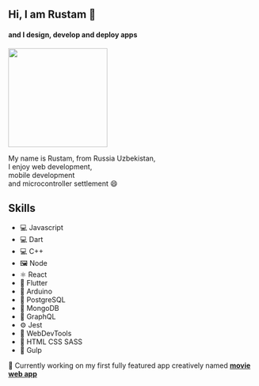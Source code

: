 ## Hi, I am Rustam 👋
#### and I design, develop and deploy apps
<img src="https://scontent.ftas2-2.fna.fbcdn.net/v/t1.0-9/86730448_10159251599848356_9150712043588812800_n.jpg?_nc_cat=102&ccb=2&_nc_sid=e3f864&_nc_ohc=uVwn5GyckkMAX8fHPy-&_nc_ht=scontent.ftas2-2.fna&oh=b5c24f3276ab6e78d3d8fe32c9a2b373&oe=601298AE" height="200">

My name is Rustam, from Russia Uzbekistan,  
I enjoy web development,  
mobile development  
and microcontroller settlement 😄

## Skills 
* 💻 Javascript
* 💻 Dart
* 💻 C++
* 🖼 Node
* ⚛ React
* 📱 Flutter
* 🤖 Arduino
* 📂 PostgreSQL
* 📂 MongoDB
* 📝 GraphQL
* ⚙ Jest
* 🔧 WebDevTools
* 📄 HTML CSS SASS
* 🍹 Gulp

🔭 Currently working on my first fully featured app creatively named [**movie web app**](https://watch-movies-app.herokuapp.com/)
